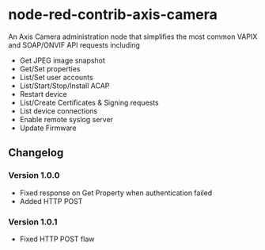 # node-red-contrib-axis-camera
An Axis Camera administration node that simplifies the most common VAPIX and SOAP/ONVIF API requests including
* Get JPEG image snapshot
* Get/Set properties
* List/Set user accounts
* List/Start/Stop/Install ACAP
* Restart device
* List/Create Certificates & Signing requests
* List device connections
* Enable remote syslog server
* Update Firmware

## Changelog
### Version 1.0.0
* Fixed response on Get Property when authentication failed
* Added HTTP POST

### Version 1.0.1
* Fixed HTTP POST flaw
